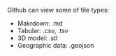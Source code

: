 Github can view some of file types:
* Makrdown: .md
* Tabular: .csv, .tsv
* 3D model: .stl
* Geographic data: .geojson
